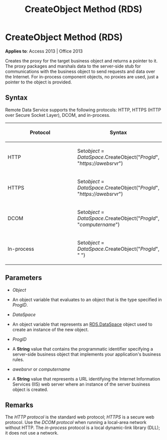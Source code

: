 ﻿---
title: CreateObject Method (RDS)
TOCTitle: CreateObject Method (RDS)
ms:assetid: 130debe5-31cf-4ab0-5f78-9adaec7d7126
ms:mtpsurl: https://msdn.microsoft.com/library/JJ248905(v=office.15)
ms:contentKeyID: 48543360
ms.date: 09/18/2015
mtps_version: v=office.15
---

# CreateObject Method (RDS)


**Applies to**: Access 2013 | Office 2013


Creates the proxy for the target business object and returns a pointer to it. The proxy packages and marshals data to the server-side stub for communications with the business object to send requests and data over the Internet. For in-process component objects, no proxies are used, just a pointer to the object is provided.

## Syntax

Remote Data Service supports the following protocols: HTTP, HTTPS (HTTP over Secure Socket Layer), DCOM, and in-process.

<table>
<colgroup>
<col style="width: 50%" />
<col style="width: 50%" />
</colgroup>
<thead>
<tr class="header">
<th><p>Protocol</p></th>
<th><p>Syntax</p></th>
</tr>
</thead>
<tbody>
<tr class="odd">
<td><p>HTTP</p></td>
<td><p>Set<em>object</em> = <em>DataSpace</em>.CreateObject(&quot;<em>ProgId</em>&quot;, &quot;<em>https://awebsrvr</em>&quot;)</p></td>
</tr>
<tr class="even">
<td><p>HTTPS</p></td>
<td><p>Set<em>object</em> = <em>DataSpace</em>.CreateObject(&quot;<em>ProgId</em>&quot;, &quot;<em>https://awebsrvr</em>&quot;)</p></td>
</tr>
<tr class="odd">
<td><p>DCOM</p></td>
<td><p>Set<em>object</em> = <em>DataSpace</em>.CreateObject(&quot;<em>ProgId</em>&quot;, &quot;<em>computername</em>&quot;)</p></td>
</tr>
<tr class="even">
<td><p>In-process</p></td>
<td><p>Set<em>object</em> = <em>DataSpace</em>.CreateObject(&quot;<em>ProgId</em>&quot;, &quot; &quot;)</p></td>
</tr>
</tbody>
</table>


## Parameters

  - *Object*

  - An object variable that evaluates to an object that is the type specified in *ProgID*.

  - *DataSpace*

  - An object variable that represents an [RDS.DataSpace](dataspace-object-rds.md) object used to create an instance of the new object.

  - *ProgID*

  - A **String** value that contains the programmatic identifier specifying a server-side business object that implements your application's business rules.

  - *awebsrvr* or *computername*

  - A **String** value that represents a URL identifying the Internet Information Services (IIS) web server where an instance of the server business object is created.

## Remarks

The *HTTP protocol* is the standard web protocol; *HTTPS* is a secure web protocol. Use the *DCOM protocol* when running a local-area network without HTTP. The *in-process* protocol is a local dynamic-link library (DLL); it does not use a network.

